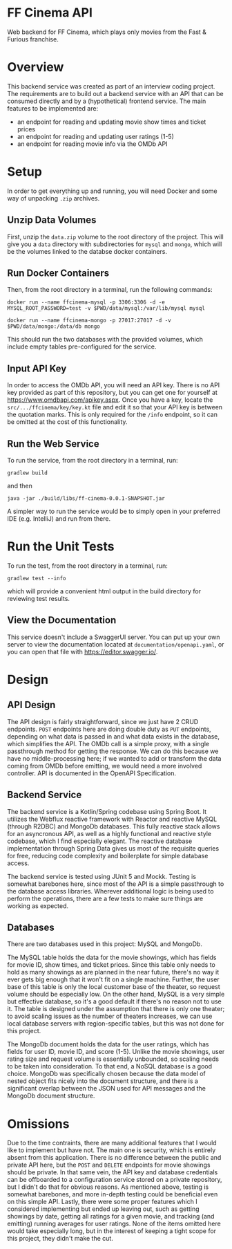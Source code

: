 # FF Cinema API
Web backend for FF Cinema, which plays only movies from the Fast & Furious franchise.

# Overview
This backend service was created as part of an interview coding project. The requirements are to build out a backend service with an API that can be consumed directly and by a (hypothetical) frontend service. The main features to be implemented are:

- an endpoint for reading and updating movie show times and ticket prices
- an endpoint for reading and updating user ratings (1-5)
- an endpoint for reading movie info via the OMDb API

# Setup

In order to get everything up and running, you will need Docker and some way of unpacking `.zip` archives.

## Unzip Data Volumes

First, unzip the `data.zip` volume to the root directory of the project. This will give you a `data` directory with subdirectories for `mysql` and `mongo`, which will be the volumes linked to the databse docker containers.

## Run Docker Containers

Then, from the root directory in a terminal, run the following commands:

`docker run --name ffcinema-mysql -p 3306:3306 -d -e MYSQL_ROOT_PASSWORD=test -v $PWD/data/mysql:/var/lib/mysql mysql`

`docker run --name ffcinema-mongo -p 27017:27017 -d -v $PWD/data/mongo:/data/db mongo`

This should run the two databases with the provided volumes, which include empty tables pre-configured for the service.

## Input API Key

In order to access the OMDb API, you will need an API key. There is no API key provided as part of this repository, but you can get one for yourself at https://www.omdbapi.com/apikey.aspx. Once you have a key, locate the `src/.../ffcinema/key/key.kt` file and edit it so that your API key is between the quotation marks. This is only required for the `/info` endpoint, so it can be omitted at the cost of this functionality.

## Run the Web Service

To run the service, from the root directory in a terminal, run:

`gradlew build`

and then

`java -jar ./build/libs/ff-cinema-0.0.1-SNAPSHOT.jar`

A simpler way to run the service would be to simply open in your preferred IDE (e.g. IntelliJ) and run from there.

# Run the Unit Tests

To run the test, from the root directory in a terminal, run:

`gradlew test --info`

which will provide a convenient html output in the build directory for reviewing test results.

## View the Documentation

This service doesn't include a SwaggerUI server. You can put up your own server to view the documentation located at `documentation/openapi.yaml`, or you can open that file with https://editor.swagger.io/.

# Design

## API Design
The API design is fairly straightforward, since we just have 2 CRUD endpoints. `POST` endpoints here are doing double duty as `PUT` endpoints, depending on what data is passed in and what data exists in the database, which simplifies the API. The OMDb call is a simple proxy, with a single passthrough method for getting the response. We can do this because we have no middle-processing here; if we wanted to add or transform the data coming from OMDb before emitting, we would need a more involved controller. API is documented in the OpenAPI Specification.

## Backend Service
The backend service is a Kotlin/Spring codebase using Spring Boot. It utilizes the Webflux reactive framework with Reactor and reactive MySQL (through R2DBC) and MongoDb databases. This fully reactive stack allows for an asyncronous API, as well as a highly functional and reactive style codebase, which I find especially elegant. The reactive database implementation through Spring Data gives us most of the requisite queries for free, reducing code complexity and boilerplate for simple database access.

The backend service is tested using JUnit 5 and Mockk. Testing is somewhat barebones here, since most of the API is a simple passthrough to the database access libraries. Wherever additional logic is being used to perform the operations, there are a few tests to make sure things are working as expected.

## Databases
There are two databases used in this project: MySQL and MongoDb. 

The MySQL table holds the data for the movie showings, which has fields for movie ID, show times, and ticket prices. Since this table only needs to hold as many showings as are planned in the near future, there's no way it ever gets big enough that it won't fit on a single machine. Further, the user base of this table is only the local customer base of the theater, so request volume should be especially low. On the other hand, MySQL is a very simple but effective database, so it's a good default if there's no reason not to use it. The table is designed under the assumption that there is only one theater; to avoid scaling issues as the number of theaters increases, we can use local database servers with region-specific tables, but this was not done for this project.

The MongoDb document holds the data for the user ratings, which has fields for user ID, movie ID, and score (1-5). Unlike the movie showings, user rating size and request volume is essentially unbounded, so scaling needs to be taken into consideration. To that end, a NoSQL database is a good choice. MongoDb was specifically chosen because the data model of nested object fits nicely into the document structure, and there is a significant overlap between the JSON used for API messages and the MongoDb document structure.

# Omissions
Due to the time contraints, there are many additional features that I would like to implement but have not. The main one is security, which is entirely absent from this application. There is no difference between the public and private API here, but the `POST` and `DELETE` endpoints for movie showings should be private. In that same vein, the API key and database credentials can be offboarded to a configuration service stored on a private repository, but I didn't do that for obvious reasons. As mentioned above, testing is somewhat barebones, and more in-depth testing could be beneficial even on this simple API. Lastly, there were some proper features which I considered implementing but ended up leaving out, such as getting showings by date, getting all ratings for a given movie, and tracking (and emitting) running averages for user ratings. None of the items omitted here would take especially long, but in the interest of keeping a tight scope for this project, they didn't make the cut.
